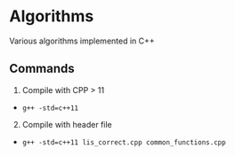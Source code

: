 # Algorithms

Various algorithms implemented in C++

## Commands
1. Compile with CPP > 11
- `g++ -std=c++11`
2. Compile with header file
- `g++ -std=c++11 lis_correct.cpp common_functions.cpp`